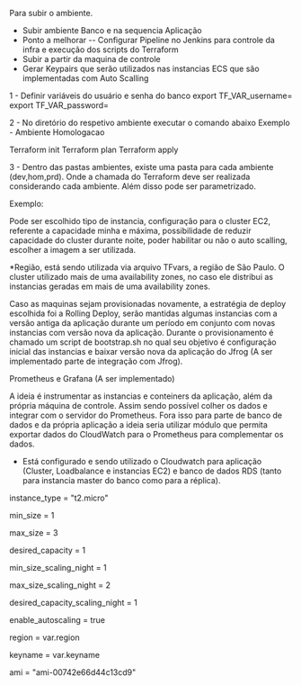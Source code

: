Para subir o ambiente.

* Subir ambiente Banco e na sequencia Aplicação 
* Ponto a melhorar -- Configurar Pipeline no Jenkins para controle da infra e execução dos scripts do Terraform
* Subir a partir da maquina de controle
* Gerar Keypairs que serão utilizados nas instancias ECS que são implementadas com Auto Scalling

1 -  Definir variáveis do usuário e senha do banco
  export TF_VAR_username=
  export TF_VAR_password=

2 - No diretório do respetivo ambiente executar o comando abaixo
 Exemplo - Ambiente Homologacao
 
 Terraform init
 Terraform plan
 Terraform apply
 
 3 - Dentro das pastas ambientes, existe uma pasta para cada ambiente (dev,hom,prd). Onde a chamada do Terraform deve ser realizada considerando cada ambiente. Além disso pode ser parametrizado.
 
 Exemplo:
 
 Pode ser escolhido tipo de instancia, configuração para o cluster EC2, referente a capacidade minha e máxima, possibilidade de reduzir capacidade do cluster durante noite, poder habilitar ou não o auto scalling, escolher a imagem a ser utilizada. 
 
 *Região, está sendo utilizada via arquivo TFvars, a região de São Paulo. O cluster utilizado mais de uma availability zones, no caso ele distribui as instancias geradas em mais de uma availability zones. 
 
Caso as maquinas sejam provisionadas novamente, a estratégia de deploy escolhida foi a Rolling Deploy, serão mantidas algumas instancias com a versão antiga da aplicação durante um período em conjunto com novas instancias com versão nova da aplicação. 
 Durante o provisionamento é chamado um script de bootstrap.sh no qual seu objetivo é configuração inicial das instancias e baixar versão nova da aplicação do Jfrog (A ser implementado parte de integração com Jfrog). 
 
Prometheus e Grafana (A ser implementado)

A ideia é instrumentar as instancias e conteiners da aplicação, além da própria máquina de controle. Assim sendo possível colher os dados e integrar com o servidor do Prometheus. Fora isso para parte de banco de dados e da própria aplicação a ideia seria utilizar módulo que permita exportar dados do CloudWatch para o Prometheus para complementar os dados. 

 * Está configurado e sendo utilizado o Cloudwatch para aplicação (Cluster, Loadbalance e instancias EC2) e banco de dados RDS (tanto para instancia master do banco como para a réplica).
 


instance_type      = "t2.micro"

  min_size           = 1
  
  max_size           = 3
  
  desired_capacity   = 1
  
  min_size_scaling_night           = 1
  
  max_size_scaling_night           = 2
  
  desired_capacity_scaling_night   = 1
  
  enable_autoscaling = true
  
  region = var.region
  
  keyname = var.keyname
  
  ami                = "ami-00742e66d44c13cd9"

